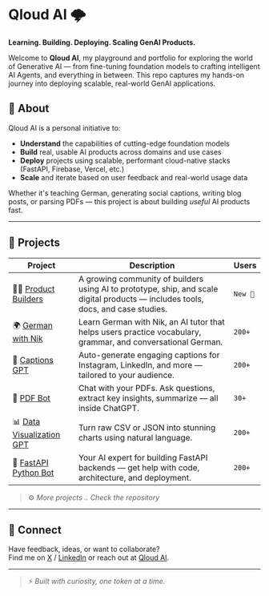 # Qloud AI 🌩️

**Learning. Building. Deploying. Scaling GenAI Products.**

Welcome to **Qloud AI**, my playground and portfolio for exploring the world of Generative AI — from fine-tuning foundation models to crafting intelligent AI Agents, and everything in between. This repo captures my hands-on journey into deploying scalable, real-world GenAI applications.

## 🚀 About

Qloud AI is a personal initiative to:

- **Understand** the capabilities of cutting-edge foundation models
- **Build** real, usable AI products across domains and use cases
- **Deploy** projects using scalable, performant cloud-native stacks (FastAPI, Firebase, Vercel, etc.)
- **Scale** and iterate based on user feedback and real-world usage data

Whether it's teaching German, generating social captions, writing blog posts, or parsing PDFs — this project is about building *useful* AI products fast.

---

## 🧠 Projects

| Project | Description | Users |
|--------|-------------|-------|
| 🧑‍💻 [Product Builders](https://productbuilders.xyz/) | A growing community of builders using AI to prototype, ship, and scale digital products — includes tools, docs, and case studies. | `New 🚀` |
| 🌍 [German with Nik](https://germanwithnik.com/) | Learn German with Nik, an AI tutor that helps users practice vocabulary, grammar, and conversational German. | `200+` |
| 📝 [Captions GPT](https://captionsgpt.site/) | Auto-generate engaging captions for Instagram, LinkedIn, and more — tailored to your audience. | `200+` |
| 📄 [PDF Bot](https://chat.openai.com/g/g-vf2SBarTd-pdf-gpt) | Chat with your PDFs. Ask questions, extract key insights, summarize — all inside ChatGPT. | `30+` |
| 📊 [Data Visualization GPT](https://chat.openai.com/g/g-wRVc49G82-visualize-your-data) | Turn raw CSV or JSON into stunning charts using natural language. | `200+` |
| 🐍 [FastAPI Python Bot](https://chat.openai.com/g/g-cbMzm6oC4-python-fast-api-expert) | Your AI expert for building FastAPI backends — get help with code, architecture, and deployment. | `200+` |

> ⚙️ *More projects .. Check the repository*

---

## 💬 Connect

Have feedback, ideas, or want to collaborate?  
Find me on [X](https://x.com/angshuman_gupta) / [LinkedIn](https://www.linkedin.com/in/angshumangupta/) or reach out at [Qloud AI](https://qloudai.app/).

---

> ⚡️ *Built with curiosity, one token at a time.*
